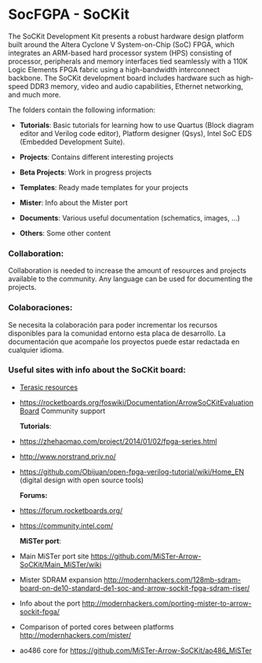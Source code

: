# SocFGPA - SoCKit

The SoCKit Development Kit presents a robust hardware design platform built around the Altera Cyclone V System-on-Chip (SoC) FPGA, which integrates an ARM-based hard processor system (HPS) consisting of processor, peripherals and memory interfaces tied seamlessly with a 110K Logic Elements FPGA fabric using a high-bandwidth interconnect backbone. The SoCKit development board includes hardware such as high-speed DDR3 memory, video and audio capabilities, Ethernet networking, and much more. 

The folders contain the following information:

* **Tutorials**: Basic tutorials for learning how to use Quartus (Block diagram editor and Verilog code editor), Platform designer (Qsys), Intel SoC EDS (Embedded Development Suite).

* **Projects**: Contains different interesting projects

* **Beta Projects**: Work in progress projects

* **Templates**: Ready made templates for your projects

* **Mister**: Info about the Mister port

* **Documents**: Various useful documentation (schematics, images, ...)

* **Others**: Some other content 

  

### **Collaboration:**

Collaboration is needed to increase the amount of resources and projects available to the community. Any language can be used for documenting the projects.



### **Colaboraciones:**

Se necesita la colaboración para poder incrementar los recursos disponibles para la comunidad entorno esta placa de desarrollo.    La documentación que acompañe los proyectos puede estar redactada en cualquier idioma.



### **Useful sites with info about the SoCKit board:**

* [Terasic resources](https://www.terasic.com.tw/cgi-bin/page/archive.pl?Language=English&CategoryNo=167&No=816&PartNo=4)

* https://rocketboards.org/foswiki/Documentation/ArrowSoCKitEvaluationBoard Community support

  **Tutorials**:

* https://zhehaomao.com/project/2014/01/02/fpga-series.html  

* http://www.norstrand.priv.no/ 

* https://github.com/Obijuan/open-fpga-verilog-tutorial/wiki/Home_EN (digital design with open source tools)

  **Forums:**

* https://forum.rocketboards.org/

* https://community.intel.com/

  **MiSTer port**:

* Main MiSTer port site https://github.com/MiSTer-Arrow-SoCKit/Main_MiSTer/wiki 

* Mister SDRAM expansion http://modernhackers.com/128mb-sdram-board-on-de10-standard-de1-soc-and-arrow-sockit-fpga-sdram-riser/

* Info about the port http://modernhackers.com/porting-mister-to-arrow-sockit-fpga/

* Comparison of ported cores between platforms http://modernhackers.com/mister/

* ao486 core for https://github.com/MiSTer-Arrow-SoCKit/ao486_MiSTer

